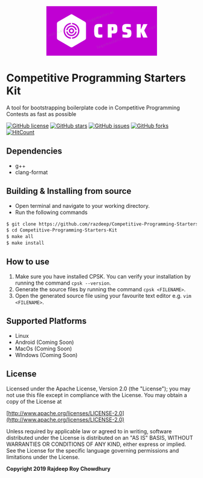 <div align="center">
  <img src="./resources/logo.png">
</div>

# Competitive Programming Starters Kit
A tool for bootstrapping  boilerplate code in Competitive Programming Contests as fast as possible

[![GitHub license](https://img.shields.io/github/license/Razdeep/Competitive-Programming-Starters-Kit?style=for-the-badge)](https://github.com/Razdeep/Competitive-Programming-Starters-Kit/blob/master/LICENSE)
[![GitHub stars](https://img.shields.io/github/stars/Razdeep/Competitive-Programming-Starters-Kit?style=for-the-badge)](https://github.com/Razdeep/Competitive-Programming-Starters-Kit/stargazers)
[![GitHub issues](https://img.shields.io/github/issues/Razdeep/Competitive-Programming-Starters-Kit?style=for-the-badge)](https://github.com/Razdeep/Competitive-Programming-Starters-Kit/issues)
[![GitHub forks](https://img.shields.io/github/forks/Razdeep/Competitive-Programming-Starters-Kit?style=for-the-badge)](https://github.com/Razdeep/Competitive-Programming-Starters-Kit/network)
[![HitCount](http://hits.dwyl.io/razdeep/Competitive-Programming-Starters-Kit.svg)](http://hits.dwyl.io/Razdeep/Competitive-Programming-Starters-Kit)

## Dependencies
 - g++
 - clang-format

## Building & Installing from source
 - Open terminal and navigate to your working directory.
 - Run the following commands
 ```bash
 $ git clone https://github.com/razdeep/Competitive-Programming-Starters-Kit.git
 $ cd Competitive-Programming-Starters-Kit
 $ make all
 $ make install
 ```

## How to use
1. Make sure you have installed CPSK. You can verify your installation by running the command `cpsk --version`.
2. Generate the source files by running the command `cpsk <FILENAME>`.
3. Open the generated source file using your favourite text editor e.g. `vim <FILENAME>`.


## Supported Platforms
 - Linux
 - Android (Coming Soon)
 - MacOs (Coming Soon)
 - WIndows (Coming Soon)

## License
Licensed under the Apache License, Version 2.0 (the "License");
you may not use this file except in compliance with the License.
You may obtain a copy of the License at

[http://www.apache.org/licenses/LICENSE-2.0](http://www.apache.org/licenses/LICENSE-2.0)

Unless required by applicable law or agreed to in writing, software
distributed under the License is distributed on an "AS IS" BASIS,
WITHOUT WARRANTIES OR CONDITIONS OF ANY KIND, either express or implied.
See the License for the specific language governing permissions and
limitations under the License.

**Copyright 2019 Rajdeep Roy Chowdhury**